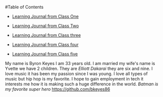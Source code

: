#Table of Contents 

- [Learning Journal from Class One](/Read01LearningMarkdown.md)

- [Learning Journal from Class Two](/Read02coderscomputer.md)

- [Learning Journal from Class three](/Read03RC.md)

- [Learning Journal from Class four](/Read04html.md)

- [Learning Journal from Class five](/Read05Css.md)

My name is Byron Keyes I am 33 years old. I am married my wife's name is Yvette we have 2 children. They are _Elliott_ _Dakarai_ they are six and nine. I love music it has been my passion since I was young. I love all types of music but hip hop is my favorite. I hope to gain employment in tech it interests me how it is making such a huge difference in the world. *Batman is my favorite super hero*
https://github.com/bkeyes86
